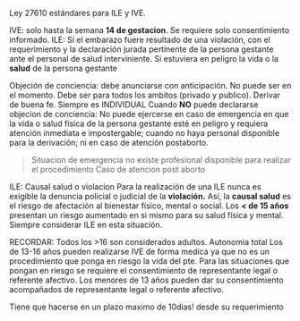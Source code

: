 Ley 27610 estándares para ILE y IVE.

IVE: solo hasta la semana **14 de gestacion**. Se requiere solo consentimiento informado.
ILE: Si el embarazo fuere resultado de una violación, con el requerimiento y la declaración jurada pertinente de la persona gestante ante el personal de salud interviniente. Si estuviera en peligro la vida o la **salud** de la persona gestante


Objeción de conciencia: debe anunciarse con anticipación. No puede ser en el momento. Debe ser para todos los ambitos (privado y publico). Derivar de buena fe. Siempre es INDIVIDUAL
Cuando **NO** puede declararse objecion de conciencia:  No puede ejercerse en caso de emergencia en que la vida o salud física de la persona gestante esté en peligro y requiera atención inmediata e impostergable; cuando no haya personal disponible para la derivación; ni en caso de atención postaborto.
>Situacion de emergencia
>no existe profesional disponible para realizar el procedimiento
>Caso de atencion post aborto

ILE: Causal salud o violacion
Para la realización de una ILE nunca es exigible la denuncia policial o judicial de la **violación.**
Así, la **causal salud** es el riesgo de afectación al bienestar físico, mental o social.
Los **< de 15 años** presentan un riesgo aumentado en si mismo para su salud física y mental. Siempre considerar ILE en esta situación.

RECORDAR:
Todos los >16 son considerados adultos. Autonomia total
Los de 13-16 años pueden realizarse IVE de forma medica ya que no es un procedimiento que ponga en riesgo la vida del pte. Para las situaciones que pongan en riesgo se requiere el consentimiento de representante legal o referente afectivo.
Los menores de 13 años pueden dar su consentimiento acompañados de representante legal o referente afectivo.

Tiene que hacerse en un plazo maximo de 10dias! desde su requerimiento

